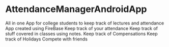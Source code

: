 # AttendanceManagerAndroidApp
All in one App for college students to keep track of lectures and attendance
App created using FireBase
Keep track of your attendance
Keep track of stuff covered in classes using notes.
Keep track of Compensations
Keep track of Holidays
Compete with friends 
